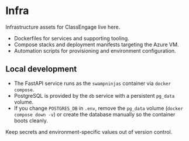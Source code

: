 # Infra

Infrastructure assets for ClassEngage live here.

- Dockerfiles for services and supporting tooling.
- Compose stacks and deployment manifests targeting the Azure VM.
- Automation scripts for provisioning and environment configuration.

## Local development
- The FastAPI service runs as the `swampninjas` container via `docker compose`.
- PostgreSQL is provided by the `db` service with a persistent `pg_data` volume.
- If you change `POSTGRES_DB` in `.env`, remove the `pg_data` volume (`docker compose down -v`) or create the database manually so the container boots cleanly.

Keep secrets and environment-specific values out of version control.



